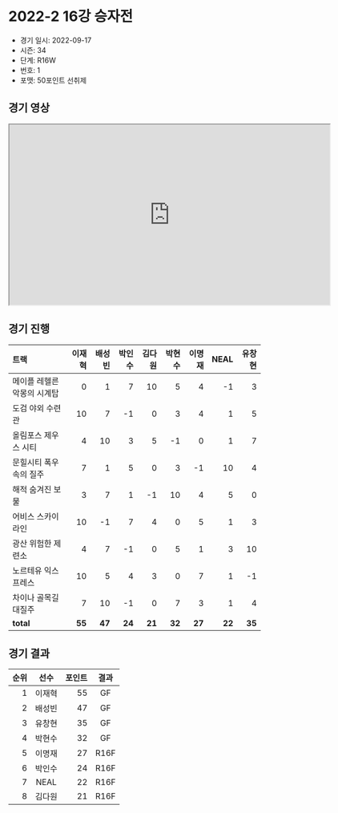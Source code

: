 # 2022-2 16강 승자전

- 경기 일시: 2022-09-17
- 시즌: 34
- 단계: R16W
- 번호: 1
- 포맷: 50포인트 선취제





## 경기 영상
<iframe width="640" height="360" allow="fullscreen;"
src="https://www.youtube.com/embed/-VTrnG46DUI">
</iframe>

## 경기 진행

| 트랙 | 이재혁 | 배성빈 | 박인수 | 김다원 | 박현수 | 이명재 | NEAL | 유창현 |
|:---|---:|---:|---:|---:|---:|---:|---:|---:|
| 메이플 레헬른 악몽의 시계탑 | 0 | 1 | 7 | 10 | 5 | 4 | -1 | 3 |
| 도검 야외 수련관 | 10 | 7 | -1 | 0 | 3 | 4 | 1 | 5 |
| 올림포스 제우스 시티 | 4 | 10 | 3 | 5 | -1 | 0 | 1 | 7 |
| 문힐시티 폭우속의 질주 | 7 | 1 | 5 | 0 | 3 | -1 | 10 | 4 |
| 해적 숨겨진 보물 | 3 | 7 | 1 | -1 | 10 | 4 | 5 | 0 |
| 어비스 스카이라인 | 10 | -1 | 7 | 4 | 0 | 5 | 1 | 3 |
| 광산 위험한 제련소 | 4 | 7 | -1 | 0 | 5 | 1 | 3 | 10 |
| 노르테유 익스프레스 | 10 | 5 | 4 | 3 | 0 | 7 | 1 | -1 |
| 차이나 골목길 대질주 | 7 | 10 | -1 | 0 | 7 | 3 | 1 | 4 |
| __total__ | __55__ | __47__ | __24__ | __21__ | __32__ | __27__ | __22__ | __35__ |




## 경기 결과

| 순위 | 선수 | 포인트 | 결과 |
|---:|:---:|---:|:---:|
| 1 | 이재혁 | 55 | GF |
| 2 | 배성빈 | 47 | GF |
| 3 | 유창현 | 35 | GF |
| 4 | 박현수 | 32 | GF |
| 5 | 이명재 | 27 | R16F |
| 6 | 박인수 | 24 | R16F |
| 7 | NEAL | 22 | R16F |
| 8 | 김다원 | 21 | R16F |


